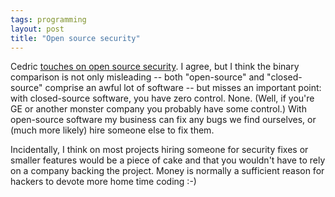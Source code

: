 ```yaml
---
tags: programming
layout: post
title: "Open source security"
---
```




Cedric <a href="http://freeroller.net/page/cbeust/20021126">touches on open source security</a>. I agree, but I think the binary comparison is not only misleading -- both "open-source" and "closed-source" comprise an awful lot of software -- but misses an important point: with closed-source software, you have zero control. None. (Well, if you're GE or another monster company you probably have some control.) With open-source software my business can fix any bugs we find ourselves, or (much more likely) hire someone else to fix them.

<p>Incidentally, I think on most projects hiring someone for security fixes or smaller features would be a piece of cake and that you wouldn't have to rely on a company backing the project. Money is normally a sufficient reason for hackers to devote more home time coding :-)</p>


